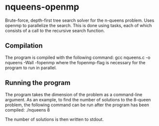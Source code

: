 # nqueens-openmp
Brute-force, depth-first tree search solver for the n-queens problem.
Uses openmp to parallelize the search.
This is done using tasks, each of which consists of a call to the recursive search function.

## Compilation
The program is compiled with the following command:
  gcc nqueens.c -o nqueens -Wall -fopenmp
where the fopenmp-flag is necessary for the program to run in parallel.

## Running the program
The program takes the dimension of the problem as a command-line argument.
As an example, to find the number of solutions to the 8-queen problem, the following command
can be run after the program has been compiled:
  ./nqueens 8

The number of solutions is then written to stdout.
